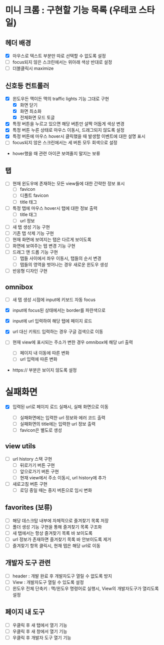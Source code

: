 # 미니 크롬 : 구현할 기능 목록 (우테코 스타일)

## 헤더 배경

- [x] 마우스로 텍스트 부분만 따로 선택할 수 없도록 설정
- [ ] focus되지 않은 스크린에서는 위아래 색상 반대로 설정
- [ ] 더블클릭시 maximize

## 신호등 컨트롤러

- [x] 윈도우든 맥이든 맥의 traffic lights 기능 그대로 구현
  - [x] 화면 닫기
  - [x] 화면 최소화
  - [x] 전체화면 모드 토글
- [x] 특정 버튼을 누르고 있으면 해당 버튼만 살짝 어둡게 색상 변경
- [x] 특정 버튼 누른 상태로 마우스 이동시, 드래그되지 않도록 설정
- [x] 특정 버튼에 마우스 hover시 클릭했을 때 발생할 이벤트에 대한 설명 표시
- [ ] focus되지 않은 스크린에서는 세 버튼 모두 회색으로 설정
- hover했을 때 관련 아이콘 보여줄지 말지는 보류

## 탭

- [ ] 현재 윈도우에 존재하는 모든 view들에 대한 간략한 정보 표시
  - [ ] favicon
  - [ ] 디폴트 favicon
  - [ ] title 태그
- [ ] 특정 탭에 마우스 hover시 탭에 대한 정보 출력
  - [ ] title 태그
  - [ ] url 정보
- [ ] 새 탭 생성 기능 구현
- [ ] 기존 탭 삭제 기능 구현
- [ ] 현재 화면에 보여지는 탭은 다르게 보이도록
- [ ] 화면에 보여주는 탭 변경 기능 구현
- [ ] 드래그 앤 드롭 기능 구현
  - [ ] 탭들 사이에서 좌우 이동시, 탭들의 순서 변경
  - [ ] 탭들의 영역을 벗어나는 경우 새로운 윈도우 생성
- [ ] 반응형 디자인 구현

## omnibox

- [ ] 새 탭 생성 시점에 input에 키보드 자동 focus
- [x] input에 focus된 상태에서는 border를 파란색으로
- [x] input에 url 입력하여 해당 탭에 페이지 로드
- [x] url 대신 키워드 입력하는 경우 구글 검색으로 이동

- [ ] 현재 view에 표시되는 주소가 변한 경우 omnibox에 해당 url 출력
  - [ ] 페이지 내 이동에 따른 변화
  - [ ] url 입력에 따른 변화
- https:// 부분은 보이지 않도록 설정

# 실패화면

- [x] 입력된 url로 페이지 로드 실패시, 실패 화면으로 이동

  - [ ] 실패화면에는 입력한 url 정보와 에러 코드 출력
  - [ ] 실패화면의 title에는 입력한 url 정보 출력
  - [ ] favicon은 별도로 생성

## view utils

- [ ] url history 스택 구현
  - [ ] 뒤로가기 버튼 구현
  - [ ] 앞으로가기 버튼 구현
  - [ ] 현재 view에서 주소 이동시, url history에 추가
- [ ] 새로고침 버튼 구현
  - [ ] 로딩 중일 때는 중지 버튼으로 임시 변화

## favorites (보류)

- [ ] 해당 데스크탑 내부에 자체적으로 즐겨찾기 목록 저장
- [ ] 폴더 생성 기능 구현을 통해 즐겨찾기 목록 구조화
- [ ] 새 탭에서는 항상 즐겨찾기 목록 바 보이도록
- [ ] url 정보가 존재하면 즐겨찾기 목록 바 안보이도록 제거
- [ ] 즐겨찾기 항목 클릭시, 현재 탭은 해당 url로 이동

## 개발자 도구 관련

- [ ] header : 개발 완료 후 개발자도구 열릴 수 없도록 방지
- [ ] View : 개발자도구 열릴 수 있도록 설정
- [ ] 윈도우 전체 단축키 : 맥/윈도우 명령어로 실행시, View의 개발자도구가 열리도록 설정

## 페이지 내 도구

- [ ] 우클릭 후 새 탭에서 열기 기능
- [ ] 우클릭 후 새 창에서 열기 기능
- [ ] 우클릭 후 개발자 도구 열기 기능
